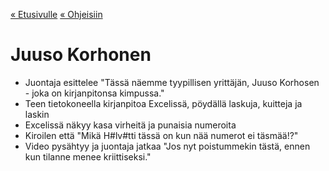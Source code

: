 [« Etusivulle](https://20tiko4.github.io/tiimiesittely/) [« Ohjeisiin](https://20tiko4.github.io/tiimiesittely/scripts/)

# Juuso Korhonen
- Juontaja esittelee "Tässä näemme tyypillisen yrittäjän, Juuso Korhosen - joka on kirjanpitonsa kimpussa."
- Teen tietokoneella kirjanpitoa Excelissä, pöydällä laskuja, kuitteja ja laskin
- Excelissä näkyy kasa virheitä ja punaisia numeroita
- Kiroilen että "Mikä H#lv#tti tässä on kun nää numerot ei täsmää!?"
- Video pysähtyy ja juontaja jatkaa "Jos nyt poistummekin tästä, ennen kun tilanne menee kriittiseksi."